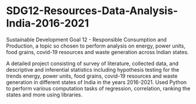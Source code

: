 # SDG12-Resources-Data-Analysis-India-2016-2021
Sustainable Development Goal 12 - Responsible Consumption and Production, a topic so chosen to perform analysis on energy, power units, food grains,  covid-19 resources and waste generation across Indian states.

A detailed project consisting of survey of literature, collected data, and descriptive and inferential statistics including hypothesis testing for the trends energy, power units, food grains,  covid-19 resources and waste generation in different states of India in the years 2016-2021. 
Used Python to perform various computation tasks of regression, correlation, ranking the states and more using libraries.  
